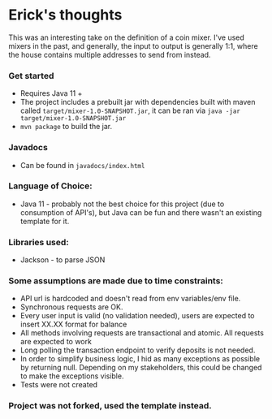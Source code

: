 # Erick's thoughts

This was an interesting take on the definition of a coin mixer. I've used mixers in the past, and generally, the input to output is generally 1:1, where the house contains multiple addresses to send from instead.

### Get started
* Requires Java 11 +
* The project includes a prebuilt jar with dependencies built with maven called `target/mixer-1.0-SNAPSHOT.jar`, it can be ran via `java -jar target/mixer-1.0-SNAPSHOT.jar`
* `mvn package` to build the jar.

### Javadocs
* Can be found in `javadocs/index.html`

### Language of Choice:
* Java 11 - probably not the best choice for this project (due to consumption of API's), but Java can be fun and there wasn't an existing template for it.


### Libraries used:
* Jackson - to parse JSON

### Some assumptions are made due to time constraints:
* API url is hardcoded and doesn't read from env variables/env file.
* Synchronous requests are OK.
* Every user input is valid (no validation needed), users are expected to insert XX.XX format for balance
* All methods involving requests are transactional and atomic. All requests are expected to work
* Long polling the transaction endpoint to verify deposits is not needed.
* In order to simplify business logic, I hid as many exceptions as possible by returning null. Depending on my stakeholders, this could be changed to make the exceptions visible.
* Tests were not created

### Project was not forked, used the template instead.